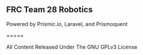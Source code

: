 ## FRC Team 28 Robotics

Powered by Prismic.io, Laravel, and Prismoquent

=====

All Content Released Under The GNU GPLv3 License
